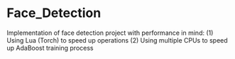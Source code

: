 # Face_Detection
Implementation of face detection project with performance in mind:
(1) Using Lua (Torch) to speed up operations
(2) Using multiple CPUs to speed up AdaBoost training process
